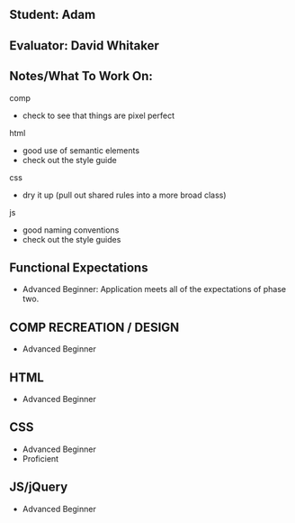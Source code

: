## Student: Adam
## Evaluator: David Whitaker
## Notes/What To Work On:

comp
* check to see that things are pixel perfect

html
* good use of semantic elements
* check out the style guide

css
* dry it up (pull out shared rules into a more broad class)

js
* good naming conventions
* check out the style guides

## Functional Expectations

* Advanced Beginner: Application meets all of the expectations of phase two.  

## COMP RECREATION / DESIGN

* Advanced Beginner  

## HTML

* Advanced Beginner  

## CSS

* Advanced Beginner  
* Proficient  

## JS/jQuery

* Advanced Beginner  

